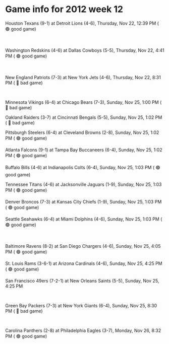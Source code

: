 # Game info for 2012 week 12

Houston Texans (9-1) at Detroit Lions (4-6), Thursday, Nov 22, 12:39 PM (	:green_circle: good game)


<br/>

Washington Redskins (4-6) at Dallas Cowboys (5-5), Thursday, Nov 22, 4:41 PM (	:green_circle: good game)


<br/>

New England Patriots (7-3) at New York Jets (4-6), Thursday, Nov 22, 8:31 PM (	:red_circle: bad game)


<br/>

Minnesota Vikings (6-4) at Chicago Bears (7-3), Sunday, Nov 25, 1:00 PM (	:red_circle: bad game)

Oakland Raiders (3-7) at Cincinnati Bengals (5-5), Sunday, Nov 25, 1:02 PM (	:red_circle: bad game)

Pittsburgh Steelers (6-4) at Cleveland Browns (2-8), Sunday, Nov 25, 1:02 PM (	:green_circle: good game)

Atlanta Falcons (9-1) at Tampa Bay Buccaneers (6-4), Sunday, Nov 25, 1:02 PM (	:green_circle: good game)

Buffalo Bills (4-6) at Indianapolis Colts (6-4), Sunday, Nov 25, 1:03 PM (	:green_circle: good game)

Tennessee Titans (4-6) at Jacksonville Jaguars (1-9), Sunday, Nov 25, 1:03 PM (	:green_circle: good game)

Denver Broncos (7-3) at Kansas City Chiefs (1-9), Sunday, Nov 25, 1:03 PM (	:green_circle: good game)

Seattle Seahawks (6-4) at Miami Dolphins (4-6), Sunday, Nov 25, 1:03 PM (	:green_circle: good game)


<br/>

Baltimore Ravens (8-2) at San Diego Chargers (4-6), Sunday, Nov 25, 4:05 PM (	:green_circle: good game)

St. Louis Rams (3-6-1) at Arizona Cardinals (4-6), Sunday, Nov 25, 4:25 PM (	:green_circle: good game)

San Francisco 49ers (7-2-1) at New Orleans Saints (5-5), Sunday, Nov 25, 4:25 PM


<br/>

Green Bay Packers (7-3) at New York Giants (6-4), Sunday, Nov 25, 8:30 PM (	:red_circle: bad game)


<br/>

Carolina Panthers (2-8) at Philadelphia Eagles (3-7), Monday, Nov 26, 8:32 PM (	:green_circle: good game)

